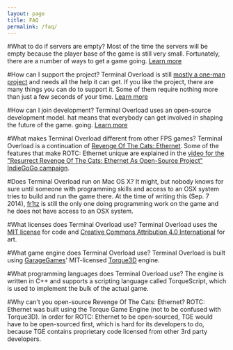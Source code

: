 ```yaml
---
layout: page
title: FAQ
permalink: /faq/
---
```


#What to do if servers are empty?
Most of the time the servers will be empty because the player base of the game
is still very small. Fortunately, there are a number of ways to get a game
going. 
[Learn more](/guide#findplayers)

#How can I support the project?
Terminal Overload is still <a href="https://github.com/fr1tz/terminal-overload/graphs/contributors">
mostly a one-man project</a> and needs all the help it can get.
If you like the project, there are many things you can do to support it.
Some of them require nothing more than just a few seconds of your time.
[Learn more](/support)   

#How can I join development?
Terminal Overload uses an open-source development model. 
hat means that everybody can get involved in shaping the future of the game. 
going. 
[Learn more](/joindev)
    
#What makes Terminal Overload different from other FPS games?
Terminal Overload is a continuation of [Revenge Of The Cats: Ethernet](http://ethernet.wasted.ch/). Some of the features that make ROTC: Ethernet unique are explained in the [video for the "Resurrect Revenge Of The Cats: Ethernet As Open-Source Project" IndieGoGo campaign](http://youtu.be/SnRJbxadTO4?t=2m24s).


#Does Terminal Overload run on Mac OS X?
It might, but nobody knows for sure until someone with programming skills and access to an OSX system tries to build and run the game there. At the time of writing this (Sep. 7 2014), [fr1tz](https://github.com/fr1tz) is still the only one doing programming work on the game and he does not have access to an OSX system.


#What licenses does Terminal Overload use?
Terminal Overload uses the [MIT license](http://opensource.org/licenses/MIT) for code and [Creative Commons Attribution 4.0 International](http://creativecommons.org/licenses/by/4.0/) for art.


#What game engine does Terminal Overload use?
Terminal Overload is built using [GarageGames](http://garagegames.com/)' MIT-licensed [Torque3D](https://github.com/GarageGames/Torque3D) engine.


#What programming languages does Terminal Overload use?
The engine is written in C++ and supports a scripting language called TorqueScript, which is used to implement the bulk of the actual game.


#Why can't you open-source Revenge Of The Cats: Ethernet?
ROTC: Ethernet was built using the Torque Game Engine (not to be confused with Torque3D). In order for ROTC: Ethernet to be open-sourced, TGE would have to be open-sourced first, which is hard for its developers to do, because TGE contains proprietary code licensed from other 3rd party developers.
